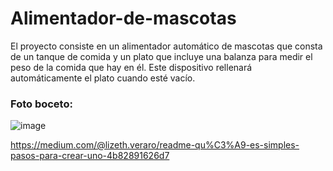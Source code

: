 # Alimentador-de-mascotas

El proyecto consiste en un alimentador automático de mascotas que consta de un tanque de comida y un plato que incluye una balanza para medir el peso de la comida que hay en él. Este dispositivo rellenará automáticamente el plato cuando esté vacío.

### Foto boceto:
![image](https://github.com/user-attachments/assets/394c5591-4e80-48ad-8e4a-1ace56f7a526)

https://medium.com/@lizeth.veraro/readme-qu%C3%A9-es-simples-pasos-para-crear-uno-4b82891626d7


